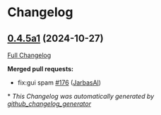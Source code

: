 # Changelog

## [0.4.5a1](https://github.com/OpenVoiceOS/ovos-config/tree/0.4.5a1) (2024-10-27)

[Full Changelog](https://github.com/OpenVoiceOS/ovos-config/compare/0.4.4...0.4.5a1)

**Merged pull requests:**

- fix:gui spam [\#176](https://github.com/OpenVoiceOS/ovos-config/pull/176) ([JarbasAl](https://github.com/JarbasAl))



\* *This Changelog was automatically generated by [github_changelog_generator](https://github.com/github-changelog-generator/github-changelog-generator)*

